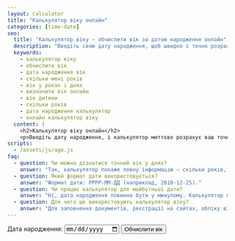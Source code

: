 ```yaml
---
layout: calculator
title: "Калькулятор віку онлайн"
categories: [time-date]
seo:
  title: "Калькулятор віку — обчислити вік за датою народження онлайн"
  description: "Введіть свою дату народження, щоб швидко і точно розрахувати вік у роках, місяцях і днях. Зручно для анкет, документів, школи чи пенсії."
  keywords:
    - калькулятор віку
    - обчислити вік
    - дата народження вік
    - скільки мені років
    - вік у роках і днях
    - визначити вік онлайн
    - вік дитини
    - скільки років
    - дата народження калькулятор
    - онлайн калькулятор віку
  content: |
    <h2>Калькулятор віку онлайн</h2>
    <p>Введіть дату народження, і калькулятор миттєво розрахує ваш точний вік — у роках, місяцях і днях. Ідеально для анкет, шкільних форм, медичних довідок або реєстрацій.</p>
scripts:
  - /assets/js/age.js
faq:
  - question: Чи можна дізнатися точний вік у днях?
    answer: "Так, калькулятор покаже повну інформацію — скільки років, місяців і днів минуло з моменту народження."
  - question: Який формат дати використовується?
    answer: "Формат дати: РРРР-ММ-ДД (наприклад, 2010-12-25)."
  - question: Чи працює калькулятор для майбутньої дати?
    answer: "Ні, дата народження повинна бути у минулому. Калькулятор перевіряє це автоматично."
  - question: Для чого ще використовують калькулятор віку?
    answer: "Для заповнення документів, реєстрації на сайтах, обліку віку дітей, розрахунку пенсійного стажу тощо."
---
```


<form id="age-form" autocomplete="off">
  <label>
    Дата народження:
    <input type="date" id="birthdate" required>
  </label>
  <button type="submit">Обчислити вік</button>
</form>
<div id="age-result" class="result"></div>
